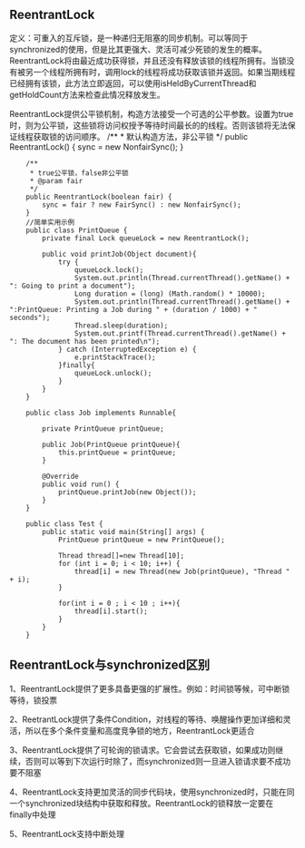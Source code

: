 ReentrantLock
----

定义：可重入的互斥锁，是一种递归无阻塞的同步机制。可以等同于synchronized的使用，但是比其更强大、灵活可减少死锁的发生的概率。ReentrantLock将由最近成功获得锁，并且还没有释放该锁的线程所拥有。当锁没有被另一个线程所拥有时，调用lock的线程将成功获取该锁并返回。如果当期线程已经拥有该锁，此方法立即返回，可以使用isHeldByCurrentThread和getHoldCount方法来检查此情况释放发生。

ReentrantLock提供公平锁机制，构造方法接受一个可选的公平参数。设置为true时，则为公平锁，这些锁将访问权授予等待时间最长的的线程。否则该锁将无法保证线程获取锁的访问顺序。
		/**
	     * 默认构造方法，非公平锁
	     */
	    public ReentrantLock() {
	        sync = new NonfairSync();
	    }

	    /**
	     * true公平锁，false非公平锁
	     * @param fair
	     */
	    public ReentrantLock(boolean fair) {
	        sync = fair ? new FairSync() : new NonfairSync();
	    }
	    //简单实用示例
	    public class PrintQueue {
    		private final Lock queueLock = new ReentrantLock();
    
		    public void printJob(Object document){
		        try {
		            queueLock.lock();
		            System.out.println(Thread.currentThread().getName() + ": Going to print a document");
		            Long duration = (long) (Math.random() * 10000);
		            System.out.println(Thread.currentThread().getName() + ":PrintQueue: Printing a Job during " + (duration / 1000) + " seconds");
		            Thread.sleep(duration);
		            System.out.printf(Thread.currentThread().getName() + ": The document has been printed\n");
		        } catch (InterruptedException e) {
		            e.printStackTrace();
		        }finally{
		            queueLock.unlock();
		        }
		    }
		}

		public class Job implements Runnable{
    
		    private PrintQueue printQueue;
		    
		    public Job(PrintQueue printQueue){
		        this.printQueue = printQueue;
		    }
		    
		    @Override
		    public void run() {
		        printQueue.printJob(new Object());
		    }
		}	

		public class Test {
		    public static void main(String[] args) {
		        PrintQueue printQueue = new PrintQueue();
		        
		        Thread thread[]=new Thread[10];
		        for (int i = 0; i < 10; i++) {
		            thread[i] = new Thread(new Job(printQueue), "Thread " + i);
		        }
		        
		        for(int i = 0 ; i < 10 ; i++){
		            thread[i].start();
		        }
		    }
		}

ReentrantLock与synchronized区别
----
1、ReentrantLock提供了更多具备更强的扩展性。例如：时间锁等候，可中断锁等待，锁投票

2、ReetrantLock提供了条件Condition，对线程的等待、唤醒操作更加详细和灵活，所以在多个条件变量和高度竞争锁的地方，ReentrantLock更适合

3、ReentrantLock提供了可轮询的锁请求。它会尝试去获取锁，如果成功则继续，否则可以等到下次运行时除了，而synchronized则一旦进入锁请求要不成功要不阻塞

4、ReentrantLock支持更加灵活的同步代码块，使用synchronized时，只能在同一个synchronized块结构中获取和释放。ReentrantLock的锁释放一定要在finally中处理

5、ReentrantLock支持中断处理
